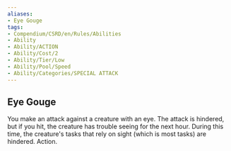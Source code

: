```yaml
---
aliases:
- Eye Gouge
tags:
- Compendium/CSRD/en/Rules/Abilities
- Ability
- Ability/ACTION
- Ability/Cost/2
- Ability/Tier/Low
- Ability/Pool/Speed
- Ability/Categories/SPECIAL ATTACK
---
```


  
## Eye Gouge  
You make an attack against a creature with an eye. The attack is hindered, but if you hit, the creature has trouble seeing for the next hour. During this time, the creature's tasks that rely on sight (which is most tasks) are hindered. Action. 